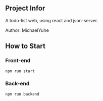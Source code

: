 ## Project Infor

A todo-list web, using react and json-server.

Author: MichaelYuhe

## How to Start

### Front-end

`npm run start`

### Back-end

`npm run backend`



